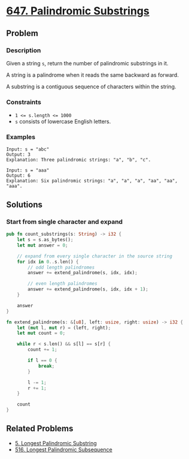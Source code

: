 # [647. Palindromic Substrings](https://leetcode.com/problems/palindromic-substrings/)

## Problem

### Description

Given a string `s`, return the number of palindromic substrings in it.

A string is a palindrome when it reads the same backward as forward.

A substring is a contiguous sequence of characters within the string.

### Constraints

* `1 <= s.length <= 1000`
* `s` consists of lowercase English letters.

### Examples

```text
Input: s = "abc"
Output: 3
Explanation: Three palindromic strings: "a", "b", "c".
```

```text
Input: s = "aaa"
Output: 6
Explanation: Six palindromic strings: "a", "a", "a", "aa", "aa", "aaa".
```

## Solutions

### Start from single character and expand

```rust
pub fn count_substrings(s: String) -> i32 {
    let s = s.as_bytes();
    let mut answer = 0;

    // expand from every single character in the source string
    for idx in 0..s.len() {
        // odd length palindromes
        answer += extend_palindrome(s, idx, idx);

        // even length palindromes
        answer += extend_palindrome(s, idx, idx + 1);
    }

    answer
}

fn extend_palindrome(s: &[u8], left: usize, right: usize) -> i32 {
    let (mut l, mut r) = (left, right);
    let mut count = 0;

    while r < s.len() && s[l] == s[r] {
        count += 1;

        if l == 0 {
            break;
        }

        l -= 1;
        r += 1;
    }

    count
}
```

## Related Problems

* [5. Longest Palindromic Substring](/leetcode/000%20-%20099/5%20-%20Longest%20Palindromic%20Substring.md)
* [516. Longest Palindromic Subsequence](/leetcode/500%20-%20599/516%20-%20Longest%20Palindromic%20Subsequence.md)
